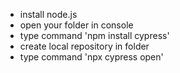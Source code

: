 - install node.js
- open your folder in console
- type command 'npm install cypress'
- create local repository in folder
- type command 'npx cypress open'
